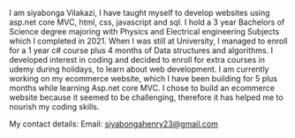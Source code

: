 I am siyabonga Vilakazi,
I have taught myself to develop websites using asp.net core MVC, html, css, javascript and sql.
I hold a 3 year Bachelors of Science degree majoring with Physics and Electrical engineering  Subjects which I completed in 2021. 
When I was still at University, I managed to enroll for a 1 year c# course plus 4 months of Data structures and algorithms.
I developed interest in coding and decided to enroll for extra courses in udemy during holidays, to learn about web development.
I am currently working on my ecommerce website, which I have been building for 5 plus months while learning Asp.net core MVC. I chose to build an ecommerce website because it seemed to 
be challenging, therefore it has helped me to nourish my coding skills.

My contact details:
Email: siyabongahenry23@gmail.com 
